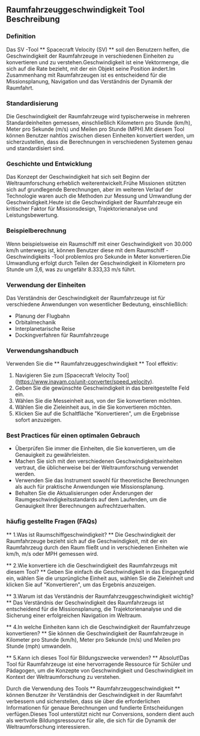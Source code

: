## Raumfahrzeuggeschwindigkeit Tool Beschreibung

### Definition
Das SV -Tool ** Spacecraft Velocity (SV) ** soll den Benutzern helfen, die Geschwindigkeit der Raumfahrzeuge in verschiedenen Einheiten zu konvertieren und zu verstehen.Geschwindigkeit ist eine Vektormenge, die sich auf die Rate bezieht, mit der ein Objekt seine Position ändert.Im Zusammenhang mit Raumfahrzeugen ist es entscheidend für die Missionsplanung, Navigation und das Verständnis der Dynamik der Raumfahrt.

### Standardisierung
Die Geschwindigkeit der Raumfahrzeuge wird typischerweise in mehreren Standardeinheiten gemessen, einschließlich Kilometern pro Stunde (km/h), Meter pro Sekunde (m/s) und Meilen pro Stunde (MPH).Mit diesem Tool können Benutzer nahtlos zwischen diesen Einheiten konvertiert werden, um sicherzustellen, dass die Berechnungen in verschiedenen Systemen genau und standardisiert sind.

### Geschichte und Entwicklung
Das Konzept der Geschwindigkeit hat sich seit Beginn der Weltraumforschung erheblich weiterentwickelt.Frühe Missionen stützten sich auf grundlegende Berechnungen, aber im weiteren Verlauf der Technologie waren auch die Methoden zur Messung und Umwandlung der Geschwindigkeit.Heute ist die Geschwindigkeit der Raumfahrzeuge ein kritischer Faktor für Missionsdesign, Trajektorienanalyse und Leistungsbewertung.

### Beispielberechnung
Wenn beispielsweise ein Raumschiff mit einer Geschwindigkeit von 30.000 km/h unterwegs ist, können Benutzer diese mit dem Raumschiff -Geschwindigkeits -Tool problemlos pro Sekunde in Meter konvertieren.Die Umwandlung erfolgt durch Teilen der Geschwindigkeit in Kilometern pro Stunde um 3,6, was zu ungefähr 8.333,33 m/s führt.

### Verwendung der Einheiten
Das Verständnis der Geschwindigkeit der Raumfahrzeuge ist für verschiedene Anwendungen von wesentlicher Bedeutung, einschließlich:
- Planung der Flugbahn
- Orbitalmechanik
- Interplanetarische Reise
- Dockingverfahren für Raumfahrzeuge

### Verwendungshandbuch
Verwenden Sie die ** Raumfahrzeuggeschwindigkeit ** Tool effektiv:
1. Navigieren Sie zum [Spacecraft Velocity Tool] (https://www.inayam.co/unit-converter/speed_velocity).
2. Geben Sie die gewünschte Geschwindigkeit in das bereitgestellte Feld ein.
3. Wählen Sie die Messeinheit aus, von der Sie konvertieren möchten.
4. Wählen Sie die Zieleinheit aus, in die Sie konvertieren möchten.
5. Klicken Sie auf die Schaltfläche "Konvertieren", um die Ergebnisse sofort anzuzeigen.

### Best Practices für einen optimalen Gebrauch
- Überprüfen Sie immer die Einheiten, die Sie konvertieren, um die Genauigkeit zu gewährleisten.
- Machen Sie sich mit den verschiedenen Geschwindigkeitseinheiten vertraut, die üblicherweise bei der Weltraumforschung verwendet werden.
- Verwenden Sie das Instrument sowohl für theoretische Berechnungen als auch für praktische Anwendungen wie Missionsplanung.
- Behalten Sie die Aktualisierungen oder Änderungen der Raumgeschwindigkeitsstandards auf dem Laufenden, um die Genauigkeit Ihrer Berechnungen aufrechtzuerhalten.

### häufig gestellte Fragen (FAQs)

** 1.Was ist Raumschiffgeschwindigkeit? **
Die Geschwindigkeit der Raumfahrzeuge bezieht sich auf die Geschwindigkeit, mit der ein Raumfahrzeug durch den Raum fließt und in verschiedenen Einheiten wie km/h, m/s oder MPH gemessen wird.

** 2.Wie konvertiere ich die Geschwindigkeit des Raumfahrzeugs mit diesem Tool? **
Geben Sie einfach die Geschwindigkeit in das Eingangsfeld ein, wählen Sie die ursprüngliche Einheit aus, wählen Sie die Zieleinheit und klicken Sie auf "Konvertieren", um das Ergebnis anzuzeigen.

** 3.Warum ist das Verständnis der Raumfahrzeuggeschwindigkeit wichtig? **
Das Verständnis der Geschwindigkeit des Raumfahrzeugs ist entscheidend für die Missionsplanung, die Trajektorienanalyse und die Sicherung einer erfolgreichen Navigation im Weltraum.

** 4.In welche Einheiten kann ich die Geschwindigkeit der Raumfahrzeuge konvertieren? **
Sie können die Geschwindigkeit der Raumfahrzeuge in Kilometer pro Stunde (km/h), Meter pro Sekunde (m/s) und Meilen pro Stunde (mph) umwandeln.

** 5.Kann ich dieses Tool für Bildungszwecke verwenden? **
Absolut!Das Tool für Raumfahrzeuge ist eine hervorragende Ressource für Schüler und Pädagogen, um die Konzepte von Geschwindigkeit und Geschwindigkeit im Kontext der Weltraumforschung zu verstehen.

Durch die Verwendung des Tools ** Raumfahrzeuggeschwindigkeit ** können Benutzer ihr Verständnis der Geschwindigkeit in der Raumfahrt verbessern und sicherstellen, dass sie über die erforderlichen Informationen für genaue Berechnungen und fundierte Entscheidungen verfügen.Dieses Tool unterstützt nicht nur Conversions, sondern dient auch als wertvolle Bildungsressource für alle, die sich für die Dynamik der Weltraumforschung interessieren.